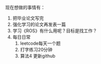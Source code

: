 现在想做的事情有：

1. 把毕业论文写完
2. 强化学习的论文再发表一篇
3. 学习《ROS》有什么用呢？目标是找工作？
4. 每日日常
    1. leetcode每天一个题
    2. 打字练习20分钟
    3. 算法4 更新github